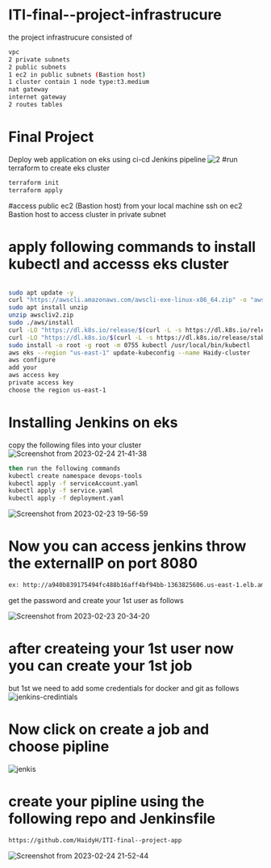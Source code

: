 # ITI-final--project-infrastrucure
the project infrastrucure consisted of 

```bash
vpc
2 private subnets
2 public subnets
1 ec2 in public subnets (Bastion host)
1 cluster contain 1 node type:t3.medium
nat gateway
internet gateway
2 routes tables
```


# Final Project
Deploy web application on eks using ci-cd Jenkins pipeline
![2](https://user-images.githubusercontent.com/83189705/221271227-0345cc92-3323-4c30-8a05-24dea7b7293d.png)
#run terraform to create eks cluster

```bash
terraform init
terraform apply
```
#access public ec2 (Bastion host) from your local machine
ssh on ec2 Bastion host to access cluster in private subnet 


# apply following commands to install kubectl and accesss eks cluster

 ```bash
 
sudo apt update -y
curl "https://awscli.amazonaws.com/awscli-exe-linux-x86_64.zip" -o "awscliv2.zip"
sudo apt install unzip
unzip awscliv2.zip
sudo ./aws/install
curl -LO "https://dl.k8s.io/release/$(curl -L -s https://dl.k8s.io/release/stable.txt)/bin/linux/amd64/kubectl"
curl -LO "https://dl.k8s.io/$(curl -L -s https://dl.k8s.io/release/stable.txt)/bin/linux/amd64/kubectl.sha256"
sudo install -o root -g root -m 0755 kubectl /usr/local/bin/kubectl
aws eks --region "us-east-1" update-kubeconfig --name Haidy-cluster
aws configure
add your 
aws access key
private access key
choose the region us-east-1

```


# Installing Jenkins on eks
copy the following files into your cluster 
![Screenshot from 2023-02-24 21-41-38](https://user-images.githubusercontent.com/83189705/221284773-4b5b9adb-a75f-4fb2-a315-d0bb51c4213a.png)
```bash
then run the following commands
kubectl create namespace devops-tools
kubectl apply -f serviceAccount.yaml
kubectl apply -f service.yaml
kubectl apply -f deployment.yaml
```
![Screenshot from 2023-02-23 19-56-59](https://user-images.githubusercontent.com/83189705/221279591-2592dd4f-6951-4788-9225-f801055c0252.png)

# Now you can access jenkins throw the externalIP on port 8080
```bash
ex: http://a940b839175494fc488b16aff4bf94bb-1363825606.us-east-1.elb.amazonaws.com:8080/
```
get the password and create your 1st user as follows 

![Screenshot from 2023-02-23 20-34-20](https://user-images.githubusercontent.com/83189705/221280810-0162faf7-8780-42a7-a2f6-34cad609bb47.png)
# after createing your 1st user now you can create your 1st job 

but 1st we need to add some credentials for docker and git as follows
![jenkins-credintials](https://user-images.githubusercontent.com/83189705/221281969-d93e491d-cefc-43b9-84ef-41f7033eccac.png)

# Now click on create a job  and choose pipline 
![jenkis](https://user-images.githubusercontent.com/83189705/221281316-26dc58d9-68c7-47dc-9f32-79b90a9b5072.png)
# create your pipline using the following repo and Jenkinsfile
```bash
https://github.com/HaidyH/ITI-final--project-app
```
![Screenshot from 2023-02-24 21-52-44](https://user-images.githubusercontent.com/83189705/221282455-842b832f-0706-4273-a915-a5807b873509.png)



